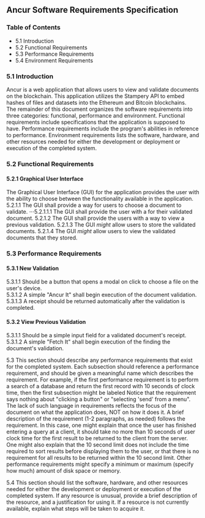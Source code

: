 ## Ancur Software Requirements Specification  

### Table of Contents
* 5.1 Introduction
* 5.2 Functional Requirements
* 5.3 Performance Requirements
* 5.4 Environment Requirements

### 5.1 Introduction  
Ancur is a web application that allows users to view and validate documents on the blockchain.
This application utilizes the Stampery API to embed hashes of files and datasets into the Ethereum and Bitcoin blockchains.   
The remainder of this document organizes the software requirements into three categories: functional, performance and environment. Functional requirements include specifications that the application is supposed to have. Performance requirements include the program's abilities in reference to performance. Environment requirements lists the software, hardware, and other resources needed for either the development or deployment or execution of the completed system.
<!-- INSERT high level UML DIAGRAM  of the system components-->

### 5.2 Functional Requirements
#### 5.2.1 Graphical User Interface  
The Graphical User Interface (GUI) for the application provides the user with the ability to choose between the functionality available in the application.
5.2.1.1 The GUI shall provide a way for users to choose a document to validate.
⋅⋅⋅5.2.1.1.1 The GUI shall provide the user with a for their validated document.
5.2.1.2 The GUI shall provide the users with a way to view a previous validation.
5.2.1.3 The GUI *might* allow users to store the validated documents.
5.2.1.4 The GUI *might* allow users to view the validated documents that they stored.
<!-- #### 5.2.1 New Validation
The program shall have a way for users to choose a document to validate.  
##### 5.2.1.1 Return Receipt
The program shall provide the user with a receipt for their validated document.  
#### 5.2.2 View Previous Validation
The program shall have a way for users to view a previous validation.  
#### 5.2.3 Document Storage
The program *might* allow users to store the validated documents.  
#### 5.2.4 Stored Document Fetch
The program *might* allow users to view the validated documents that they stored.   -->

### 5.3 Performance Requirements  
#### 5.3.1 New Validation  
5.3.1.1 Should be a button that opens a modal on click to choose a file on the user's device.  
5.3.1.2 A simple "Ancur It" shall begin execution of the document validation.  
5.3.1.3 A receipt should be returned automatically after the validation is completed.  
#### 5.3.2 View Previous Validation  
5.3.1.1 Should be a simple input field for a validated document's receipt.  
5.3.1.2 A simple "Fetch It" shall begin execution of the finding the document's validation.  





5.3 This section should describe any performance requirements that exist for the completed system. Each subsection should reference a performance requirement, and should be given a meaningful name which describes the requirement. For example, if the first performance requirement is to perform a search of a database and return the first record with 10 seconds of clock time, then the first subsection might be labeled
Notice that the requirement says nothing about "clicking a button" or "selecting 'send' from a menu". The lack of such language in requirements reflects the focus of the document on what the application does, NOT on how it does it.
A brief description of the requirement (1-2 paragraphs, as needed) follows the requirement. In this case, one might explain that once the user has finished entering a query at a client, it should take no more than 10 seconds of user clock time for the first result to be returned to the client from the server. One might also explain that the 10 second limit does not include the time required to sort results before displaying them to the user, or that there is no requirement for all results to be returned within the 10 second limit. Other performance requirements might specify a minimum or maximum (specify how much) amount of disk space or memory.

5.4 This section should list the software, hardware, and other resources needed for either the development or deployment or execution of the completed system. If any resource is unusual, provide a brief description of the resource, and a justification for using it. If a resource is not currently available, explain what steps will be taken to acquire it.
